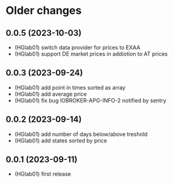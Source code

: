 # Older changes
## 0.0.5 (2023-10-03)
* (HGlab01) switch data provider for prices to EXAA
* (HGlab01) support DE market prices in addiotion to AT prices

## 0.0.3 (2023-09-24)
* (HGlab01) add point in times sorted as array
* (HGlab01) add average price
* (HGlab01) fix bug IOBROKER-APG-INFO-2 notified by sentry

## 0.0.2 (2023-09-14)
* (HGlab01) add number of days below/above treshold
* (HGlab01) add states sorted by price

## 0.0.1 (2023-09-11)
* (HGlab01) first release
